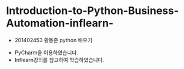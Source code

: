# Introduction-to-Python-Business-Automation-inflearn-
* 201402453 황동준 python 배우기

- PyCharm을 이용하였습니다.
- Inflearn강의를 참고하여 학습하였습니다.
